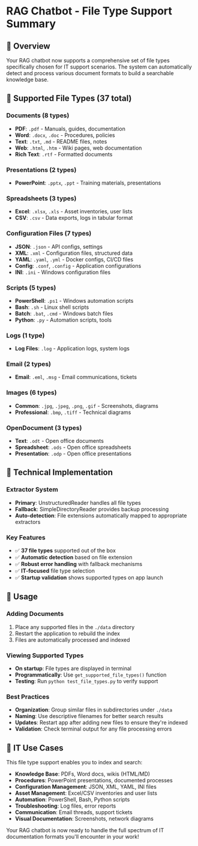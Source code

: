 # RAG Chatbot - File Type Support Summary

## 🎯 Overview

Your RAG chatbot now supports a comprehensive set of file types specifically chosen for IT support scenarios. The system can automatically detect and process various document formats to build a searchable knowledge base.

## 📄 Supported File Types (37 total)

### Documents (8 types)

- **PDF**: `.pdf` - Manuals, guides, documentation
- **Word**: `.docx`, `.doc` - Procedures, policies
- **Text**: `.txt`, `.md` - README files, notes
- **Web**: `.html`, `.htm` - Wiki pages, web documentation
- **Rich Text**: `.rtf` - Formatted documents

### Presentations (2 types)

- **PowerPoint**: `.pptx`, `.ppt` - Training materials, presentations

### Spreadsheets (3 types)

- **Excel**: `.xlsx`, `.xls` - Asset inventories, user lists
- **CSV**: `.csv` - Data exports, logs in tabular format

### Configuration Files (7 types)

- **JSON**: `.json` - API configs, settings
- **XML**: `.xml` - Configuration files, structured data
- **YAML**: `.yaml`, `.yml` - Docker configs, CI/CD files
- **Config**: `.conf`, `.config` - Application configurations
- **INI**: `.ini` - Windows configuration files

### Scripts (5 types)

- **PowerShell**: `.ps1` - Windows automation scripts
- **Bash**: `.sh` - Linux shell scripts
- **Batch**: `.bat`, `.cmd` - Windows batch files
- **Python**: `.py` - Automation scripts, tools

### Logs (1 type)

- **Log Files**: `.log` - Application logs, system logs

### Email (2 types)

- **Email**: `.eml`, `.msg` - Email communications, tickets

### Images (6 types)

- **Common**: `.jpg`, `.jpeg`, `.png`, `.gif` - Screenshots, diagrams
- **Professional**: `.bmp`, `.tiff` - Technical diagrams

### OpenDocument (3 types)

- **Text**: `.odt` - Open office documents
- **Spreadsheet**: `.ods` - Open office spreadsheets
- **Presentation**: `.odp` - Open office presentations

## 🔧 Technical Implementation

### Extractor System

- **Primary**: UnstructuredReader handles all file types
- **Fallback**: SimpleDirectoryReader provides backup processing
- **Auto-detection**: File extensions automatically mapped to appropriate extractors

### Key Features

- ✅ **37 file types** supported out of the box
- ✅ **Automatic detection** based on file extension
- ✅ **Robust error handling** with fallback mechanisms
- ✅ **IT-focused** file type selection
- ✅ **Startup validation** shows supported types on app launch

## 🚀 Usage

### Adding Documents

1. Place any supported files in the `./data` directory
2. Restart the application to rebuild the index
3. Files are automatically processed and indexed

### Viewing Supported Types

- **On startup**: File types are displayed in terminal
- **Programmatically**: Use `get_supported_file_types()` function
- **Testing**: Run `python test_file_types.py` to verify support

### Best Practices

- **Organization**: Group similar files in subdirectories under `./data`
- **Naming**: Use descriptive filenames for better search results
- **Updates**: Restart app after adding new files to ensure they're indexed
- **Validation**: Check terminal output for any file processing errors

## 🎯 IT Use Cases

This file type support enables you to index and search:

- **Knowledge Base**: PDFs, Word docs, wikis (HTML/MD)
- **Procedures**: PowerPoint presentations, documented processes
- **Configuration Management**: JSON, XML, YAML, INI files
- **Asset Management**: Excel/CSV inventories and user lists
- **Automation**: PowerShell, Bash, Python scripts
- **Troubleshooting**: Log files, error reports
- **Communication**: Email threads, support tickets
- **Visual Documentation**: Screenshots, network diagrams

Your RAG chatbot is now ready to handle the full spectrum of IT documentation formats you'll encounter in your work!
